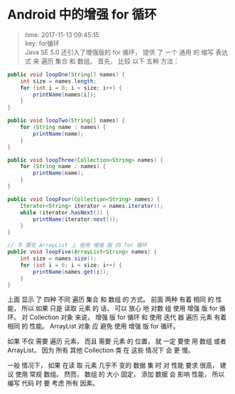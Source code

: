 # Android 中的增强 for 循环
>time: 2017-11-13 09:45:15  
>key: for循环   
Java SE 5.0 还引入了增强版的 for 循环， 提供 了 一个 通用 的 缩写 表达式 来 遍历 集合 和 数组。 首先， 比较 以下 五种 方法：

```Java
public void loopOne(String[] names) {
    int size = names.length;
    for (int i = 0; i < size; i++) {
        printName(names[i]);
    }
}

public void loopTwo(String[] names) {
    for (String name : names) {
        printName(name);
    }
}

public void loopThree(Collection<String> names) {
    for (String name : names) {
        printName(name);
    }
}

public void loopFour(Collection<String> names) {
    Iterator<String> iterator = names.iterator();
    while (iterator.hasNext()) {
        printName(iterator.next());
    }
}

// 不 要在 ArrayList 上 使用 增强 版 的 for 循环
public void loopFive(ArrayList<String> names) {
    int size = names.size();
    for (int i = 0; i < size; i++) {
        printName(names.get(i));
    }
}
```
上面 显示 了 四种 不同 遍历 集合 和 数组 的 方式。 前面 两种 有着 相同 的 性能， 所以 如果 只是 读取 元素 的 话， 可以 放心 地 对数 组 使用 增强 版 for 循环。 对 Collection 对象 来说， 增强 版 for 循环 和 使用 迭代 器 遍历 元素 有着 相同 的 性能。 ArrayList 对象 应 避免 使用 增强 版 for 循环。

如果 不仅 需要 遍历 元素， 而且 需要 元素 的 位置， 就 一定 要使 用 数组 或者 ArrayList， 因为 所有 其他 Collection 类 在 这些 情况下 会 更 慢。

 一般 情况下， 如果 在读 取 元素 几乎不 变的 数据 集 时 对 性能 要求 很高， 建议 使用 常规 数组。 然而， 数组 的 大小 固定， 添加 数据 会 影响 性能， 所以 编写 代码 时 要 考虑 所有 因素。
